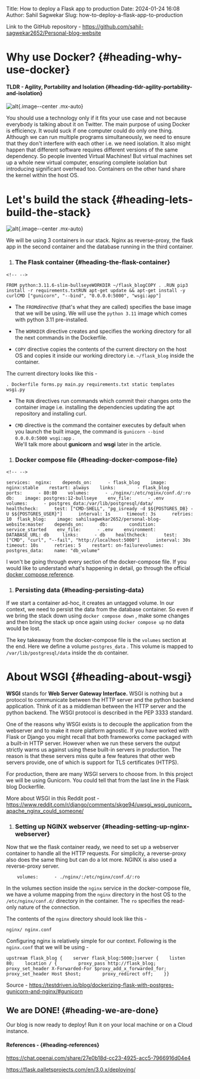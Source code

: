 Title: How to deploy a Flask app to production
Date: 2024-01-24 16:08
Author: Sahil Sagwekar
Slug: how-to-deploy-a-flask-app-to-production

Link to the GitHub repository - https://github.com/sahil-sagwekar2652/Personal-blog-website

Why use Docker? {#heading-why-use-docker}
===============

#### TLDR - Agility, Portability and Isolation {#heading-tldr-agility-portability-and-isolation}

![alt](https://cdn.hashnode.com/res/hashnode/image/upload/v1703792704561/f1a4cdf8-1f5d-4fba-a2e0-26403830724f.png?auto=compress,format&format=webp){.image--center .mx-auto}

You should use a technology only if it fits your use case and not because everybody is talking about it on Twitter. The main purpose of using Docker is efficiency. It would suck if one computer could do only one thing. Although we can run multiple programs simultaneously, we need to ensure that they don't interfere with each other i.e. we need isolation. It also might happen that different software requires different versions of the same dependency. So people invented Virtual Machines! But virtual machines set up a whole new virtual computer, ensuring complete isolation but introducing significant overhead too. Containers on the other hand share the kernel within the host OS.

Let's build the stack {#heading-lets-build-the-stack}
=====================

![alt](https://cdn.hashnode.com/res/hashnode/image/upload/v1705737568119/dd6d3e75-e5ae-49b2-8961-d8e8a094159f.png){.image--center .mx-auto}

We will be using 3 containers in our stack. Nginx as reverse-proxy, the flask app in the second container and the database running in the third container.

1.  ### The Flask container {#heading-the-flask-container}

```{=html}
<!-- -->
```
    FROM python:3.11.6-slim-bullseyeWORKDIR ~/flask_blogCOPY . .RUN pip3 install -r requirements.txtRUN apt-get update && apt-get install -y curlCMD ["gunicorn", "--bind", "0.0.0.0:5000", "wsgi:app"]

-   The `FROM`*directive* (that's what they are called) specifies the base image that we will be using. We will use the `python 3.11` image which comes with python 3.11 pre-installed.

-   The `WORKDIR` directive creates and specifies the working directory for all the next commands in the Dockerfile.

-   `COPY` directive copies the contents of the current directory on the host OS and copies it inside our working directory i.e. `~/flask_blog` inside the container.

The current directory looks like this -

    . Dockerfile forms.py main.py requirements.txt static templates wsgi.py

-   The `RUN` directives run commands which commit their changes onto the container image i.e. installing the dependencies updating the apt repository and installing curl.

-   `CMD` directive is the command the container executes by default when you launch the built image, the command is `gunicorn --bind 0.0.0.0:5000 wsgi:app` .  
   We'll talk more about **gunicorn** and **wsgi** later in the article.

1.  ### Docker compose file {#heading-docker-compose-file}

```{=html}
<!-- -->
```
    services:  nginx:    depends_on:      - flask_blog    image: nginx:stable    restart: always    links:        - flask_blog    ports:      - 80:80    volumes:      - ./nginx/:/etc/nginx/conf.d/:ro  db:    image: postgres:12-bullseye    env_file:      - .env    volumes:      - postgres_data:/var/lib/postgresql/data/    healthcheck:      test: ["CMD-SHELL", "pg_isready -d $${POSTGRES_DB} -U $${POSTGRES_USER}"]      interval: 1s      timeout: 3s      retries: 10  flask_blog:    image: sahilsagwekar2652/personal-blog-website:master    depends_on:      db:        condition: service_started    env_file:      - .env    environment:      DATABASE_URL: db     links:      - db    healthcheck:      test: ["CMD", "curl", "--fail", "http://localhost:5000"]      interval: 30s      timeout: 10s      retries: 5    restart: on-failurevolumes:  postgres_data:    name: "db_volume"

I won't be going through every section of the docker-compose file. If you would like to understand what's happening in detail, go through the official [docker compose reference](https://docs.docker.com/compose/compose-file/compose-file-v3/).

1.  ### Persisting data {#heading-persisting-data}

If we start a container ad-hoc, it creates an untagged volume. In our context, we need to persist the data from the database container. So even if we bring the stack down using `docker compose down` , make some changes and then bring the stack up once again using `docker compose up` no data would be lost.

The key takeaway from the docker-compose file is the `volumes` section at the end. Here we define a volume `postgres_data` . This volume is mapped to `/var/lib/postgresql/data` inside the `db` container.

About WSGI {#heading-about-wsgi}
==========

**WSGI** stands for **Web Server Gateway Interface.** WSGI is nothing but a protocol to communicate between the HTTP server and the python backend application. Think of it as a middleman between the HTTP server and the python backend. The WSGI protocol is described in the PEP 3333 standard.

One of the reasons why WSGI exists is to decouple the application from the webserver and to make it more platform agnostic. If you have worked with Flask or Django you might recall that both frameworks come packaged with a built-in HTTP server. However when we run these servers the output strictly warns us against using these built-in servers in production. The reason is that these servers miss quite a few features that other web servers provide, one of which is support for TLS certificates (HTTPS).

For production, there are many WSGI servers to choose from. In this project we will be using Gunicorn. You could tell that from the last line in the Flask blog Dockerfile.

More about WSGI in this Reddit post - <https://www.reddit.com/r/django/comments/skge94/uwsgi_wsgi_gunicorn_apache_nginx_could_someone/>

1.  ### Setting up NGINX webserver {#heading-setting-up-nginx-webserver}

Now that we the flask container ready, we need to set up a webserver container to handle all the HTTP requests. For simplicity, a reverse-proxy also does the same thing but can do a lot more. NGINX is also used a reverse-proxy server.

        volumes:      - ./nginx/:/etc/nginx/conf.d/:ro

In the volumes section inside the `nginx` service in the docker-compose file, we have a volume mapping from the `nginx` directory in the host OS to the `/etc/nginx/conf.d/` directory in the container. The `ro` specifies the read-only nature of the connection.

The contents of the `nginx` directory should look like this -

    nginx/ nginx.conf

Configuring nginx is relatively simple for our context. Following is the `nginx.conf` that we will be using -

    upstream flask_blog {    server flask_blog:5000;}server {    listen 80;    location / {        proxy_pass http://flask_blog;        proxy_set_header X-Forwarded-For $proxy_add_x_forwarded_for;        proxy_set_header Host $host;        proxy_redirect off;    }}

Source - <https://testdriven.io/blog/dockerizing-flask-with-postgres-gunicorn-and-nginx/#gunicorn>

We are DONE! {#heading-we-are-done}
------------

Our blog is now ready to deploy! Run it on your local machine or on a Cloud instance.

#### References - {#heading-references}

<https://chat.openai.com/share/27e0b18d-cc23-4925-acc5-7966916d04e4>

<https://flask.palletsprojects.com/en/3.0.x/deploying/>
